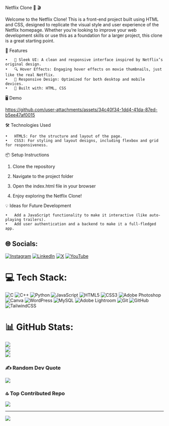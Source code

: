 Netflix Clone 🎥 🎬

Welcome to the Netflix Clone! This is a front-end project built using HTML and CSS, designed to replicate the visual style and user experience of the Netflix homepage. Whether you’re looking to improve your web development skills or use this as a foundation for a larger project, this clone is a great starting point.

🚀 Features

	•	🎨 Sleek UI: A clean and responsive interface inspired by Netflix’s original design.
	•	🔍 Hover Effects: Engaging hover effects on movie thumbnails, just like the real Netflix.
	•	📱 Responsive Design: Optimized for both desktop and mobile devices.
	•	🔧 Built with: HTML, CSS

🖥️ Demo

https://github.com/user-attachments/assets/34c40f34-1dd4-41da-87ed-b5ee47af0015

🛠️ Technologies Used

	•	HTML5: For the structure and layout of the page.
	•	CSS3: For styling and layout designs, including flexbox and grid for responsiveness.

 📦 Setup Instructions

  1.	Clone the repository


  2.	Navigate to the project folder


  3.	Open the index.html file in your browser


  4.	Enjoy exploring the Netflix Clone!

💡 Ideas for Future Development

	•	Add a JavaScript functionality to make it interactive (like auto-playing trailers).
	•	Add user authentication and a backend to make it a full-fledged app.


## 🌐 Socials:
[![Instagram](https://img.shields.io/badge/Instagram-%23E4405F.svg?logo=Instagram&logoColor=white)](https://instagram.com/Pratham__97) [![LinkedIn](https://img.shields.io/badge/LinkedIn-%230077B5.svg?logo=linkedin&logoColor=white)](https://linkedin.com/in/prathamxz) [![X](https://img.shields.io/badge/X-black.svg?logo=X&logoColor=white)](https://x.com/Pratham__97) [![YouTube](https://img.shields.io/badge/YouTube-%23FF0000.svg?logo=YouTube&logoColor=white)](https://youtube.com/@prathamxz) 

# 💻 Tech Stack:
![C](https://img.shields.io/badge/c-%2300599C.svg?style=for-the-badge&logo=c&logoColor=white) ![C++](https://img.shields.io/badge/c++-%2300599C.svg?style=for-the-badge&logo=c%2B%2B&logoColor=white) ![Python](https://img.shields.io/badge/python-3670A0?style=for-the-badge&logo=python&logoColor=ffdd54) ![JavaScript](https://img.shields.io/badge/javascript-%23323330.svg?style=for-the-badge&logo=javascript&logoColor=%23F7DF1E) ![HTML5](https://img.shields.io/badge/html5-%23E34F26.svg?style=for-the-badge&logo=html5&logoColor=white) ![CSS3](https://img.shields.io/badge/css3-%231572B6.svg?style=for-the-badge&logo=css3&logoColor=white) ![Adobe Photoshop](https://img.shields.io/badge/adobe%20photoshop-%2331A8FF.svg?style=for-the-badge&logo=adobe%20photoshop&logoColor=white) ![Canva](https://img.shields.io/badge/Canva-%2300C4CC.svg?style=for-the-badge&logo=Canva&logoColor=white) ![WordPress](https://img.shields.io/badge/WordPress-%23117AC9.svg?style=for-the-badge&logo=WordPress&logoColor=white) ![MySQL](https://img.shields.io/badge/mysql-4479A1.svg?style=for-the-badge&logo=mysql&logoColor=white) ![Adobe Lightroom](https://img.shields.io/badge/Adobe%20Lightroom-31A8FF.svg?style=for-the-badge&logo=Adobe%20Lightroom&logoColor=white) ![Git](https://img.shields.io/badge/git-%23F05033.svg?style=for-the-badge&logo=git&logoColor=white) ![GitHub](https://img.shields.io/badge/github-%23121011.svg?style=for-the-badge&logo=github&logoColor=white) ![TailwindCSS](https://img.shields.io/badge/tailwindcss-%2338B2AC.svg?style=for-the-badge&logo=tailwind-css&logoColor=white)
# 📊 GitHub Stats:
![](https://github-readme-stats.vercel.app/api?username=prathamxz&theme=dark&hide_border=false&include_all_commits=true&count_private=false)<br/>
![](https://github-readme-streak-stats.herokuapp.com/?user=prathamxz&theme=dark&hide_border=false)<br/>
![](https://github-readme-stats.vercel.app/api/top-langs/?username=prathamxz&theme=dark&hide_border=false&include_all_commits=true&count_private=false&layout=compact)

### ✍️ Random Dev Quote
![](https://quotes-github-readme.vercel.app/api?type=horizontal&theme=radical)

### 🔝 Top Contributed Repo
![](https://github-contributor-stats.vercel.app/api?username=prathamxz&limit=5&theme=highcontrast&combine_all_yearly_contributions=true)

---
[![](https://visitcount.itsvg.in/api?id=prathamxz&icon=5&color=12)](https://visitcount.itsvg.in)

